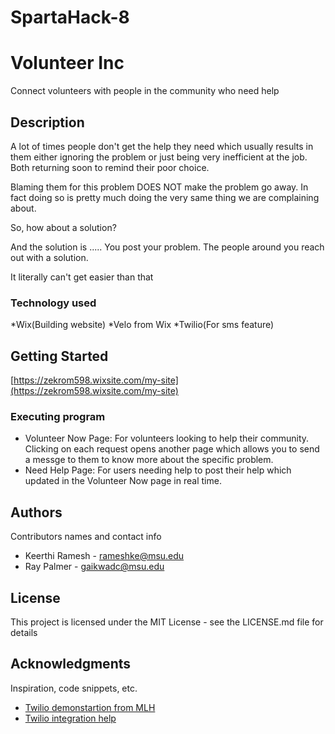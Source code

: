 # SpartaHack-8
# Volunteer Inc

Connect volunteers with people in the community who need help

## Description

A lot of times people don't get the help they need which usually results in them either ignoring the problem or just being very inefficient at the job. Both returning soon to remind their poor choice.

Blaming them for this problem DOES NOT make the problem go away. In fact doing so is pretty much doing the very same thing we are complaining about.

So, how about a solution?

And the solution is ..... You post your problem. The people around you reach out with a solution.

It literally can't get easier than that

### Technology used

*Wix(Building website)
*Velo from Wix
*Twilio(For sms feature)

## Getting Started
[https://zekrom598.wixsite.com/my-site](https://zekrom598.wixsite.com/my-site)

### Executing program

* Volunteer Now Page: For volunteers looking to help their community. Clicking on each request opens another page which allows you to send a messge to them to know more about the specific problem.
* Need Help Page: For users needing help to post their help which updated in the Volunteer Now page in real time.

## Authors

Contributors names and contact info

* Keerthi Ramesh  - rameshke@msu.edu
* Ray Palmer      - gaikwadc@msu.edu

## License

This project is licensed under the MIT License - see the LICENSE.md file for details

## Acknowledgments

Inspiration, code snippets, etc.
* [Twilio demonstartion from MLH](https://www.youtube.com/watch?v=0QpqxhoUb8w&t=3553s)
* [Twilio integration help](https://www.wix.com/velo/example/twilio-integration) 
